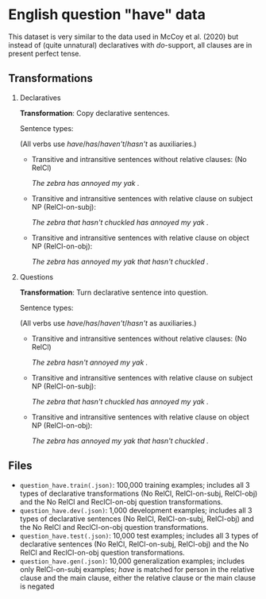 # English question "have" data


This dataset is very similar to the data used in McCoy et al. (2020) but instead of (quite unnatural) declaratives with _do_-support, all clauses are in present perfect tense.

## Transformations

1. Declaratives

    **Transformation**: Copy declarative sentences.
    
    Sentence types:
    
    (All verbs use _have_/_has_/_haven't_/_hasn't_ as auxiliaries.)
        
    * Transitive and intransitive sentences without relative clauses: (No RelCl)
        
         _The zebra has annoyed my yak ._
        
    * Transitive and intransitive sentences with relative clause on subject NP (RelCl-on-subj):
        
         _The zebra that hasn't chuckled has annoyed my yak ._
        
    * Transitive and intransitive sentences with relative clause on object NP (RelCl-on-obj):

         _The zebra has annoyed my yak that hasn't chuckled ._
           
2. Questions

    **Transformation**: Turn declarative sentence into question.
    
    Sentence types:
    
    (All verbs use _have_/_has_/_haven't_/_hasn't_ as auxiliaries.)
        
    * Transitive and intransitive sentences without relative clauses: (No RelCl)
        
        _The zebra hasn't annoyed my yak ._
        
    * Transitive and intransitive sentences with relative clause on subject NP (RelCl-on-subj):
        
        _The zebra that hasn't chuckled has annoyed my yak ._
        
    * Transitive and intransitive sentences with relative clause on object NP (RelCl-on-obj):

        _The zebra has annoyed my yak that hasn't chuckled ._

## Files

* `question_have.train(.json)`: 100,000 training examples; includes all 3 types of declarative transformations (No RelCl, RelCl-on-subj, RelCl-obj) and the No RelCl and ReclCl-on-obj question transformations.
* `question_have.dev(.json)`: 1,000 development examples; includes all 3 types of declarative sentences (No RelCl, RelCl-on-subj, RelCl-obj) and the No RelCl and ReclCl-on-obj question transformations.
* `question_have.test(.json)`: 10,000 test examples; includes all 3 types of declarative sentences (No RelCl, RelCl-on-subj, RelCl-obj) and the No RelCl and ReclCl-on-obj question transformations.
* `question_have.gen(.json)`: 10,000 generalization examples; includes only RelCl-on-subj examples; _have_ is matched for person in the relative clause and the main clause, either the relative clause or the main clause is negated


